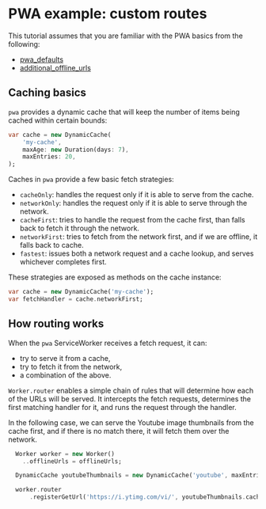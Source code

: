 # PWA example: custom routes

This tutorial assumes that you are familiar with the PWA basics from the following:
- [pwa_defaults](https://github.com/isoos/pwa/tree/master/examples/pwa_defaults)
- [additional_offline_urls](https://github.com/isoos/pwa/tree/master/examples/additional_offline_urls)

## Caching basics

`pwa` provides a dynamic cache that will keep the number of items being cached
within certain bounds:

````dart
var cache = new DynamicCache(
    'my-cache',
    maxAge: new Duration(days: 7),
    maxEntries: 20,
);
````

Caches in `pwa` provide a few basic fetch strategies:

- `cacheOnly`: handles the request only if it is able to serve from the cache.
- `networkOnly`: handles the request only if it is able to serve through the network.
- `cacheFirst`: tries to handle the request from the cache first, than falls back to
  fetch it through the network.
- `networkFirst`: tries to fetch from the network first, and if we are offline, it
  falls back to cache.
- `fastest`: issues both a network request and a cache lookup, and serves whichever
  completes first.

These strategies are exposed as methods on the cache instance:

````dart
var cache = new DynamicCache('my-cache');
var fetchHandler = cache.networkFirst;
````

## How routing works

When the `pwa` ServiceWorker receives a fetch request, it can:
- try to serve it from a cache,
- try to fetch it from the network,
- a combination of the above.

`Worker.router` enables a simple chain of rules that will determine
how each of the URLs will be served. It intercepts the fetch requests,
determines the first matching handler for it, and runs the request through
the handler.

In the following case, we can serve the Youtube image thumbnails from the
cache first, and if there is no match there, it will fetch them over the
network.

````dart
  Worker worker = new Worker()
    ..offlineUrls = offlineUrls;

  DynamicCache youtubeThumbnails = new DynamicCache('youtube', maxEntries: 10);

  worker.router
      .registerGetUrl('https://i.ytimg.com/vi/', youtubeThumbnails.cacheFirst);
````
